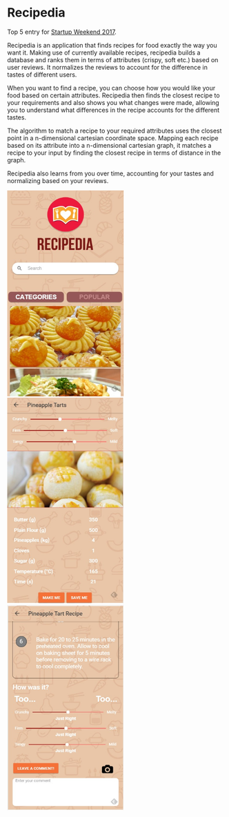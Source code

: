 Recipedia
=====================

Top 5 entry for [Startup Weekend 2017](http://www.up.co/communities/singapore/singapore/startup-weekend/10354). 

Recipedia is an application that finds recipes for food exactly the way you want it. Making use of currently available recipes, recipedia builds a database and ranks them in terms of attributes (crispy, soft etc.) based on user reviews. It normalizes the reviews to account for the difference in tastes of different users.

When you want to find a recipe, you can choose how you would like your food based on certain attributes. Recipedia then finds the closest recipe to your requirements and also shows you what changes were made, allowing you to understand what differences in the recipe accounts for the different tastes. 

The algorithm to match a recipe to your required attributes uses the closest point in a n-dimensional cartesian coordinate space. Mapping each recipe based on its attribute into a n-dimensional cartesian graph, it matches a recipe to your input by finding the closest recipe in terms of distance in the graph.

Recipedia also learns from you over time, accounting for your tastes and normalizing based on your reviews.

<img src="page1.jpg" width="270"><img src="page2.jpg" width="270"><img src="page3.jpg" width="270">
